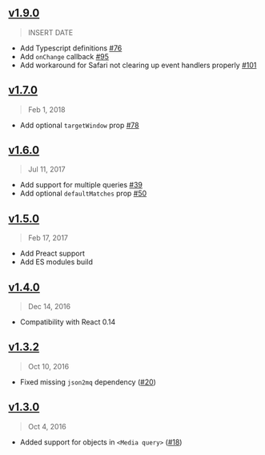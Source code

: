## [v1.9.0]
> INSERT DATE

- Add Typescript definitions [#76](https://github.com/ReactTraining/react-media/pull/76)
- Add `onChange` callback [#95](https://github.com/ReactTraining/react-media/pull/95)
- Add workaround for Safari not clearing up event handlers properly [#101](https://github.com/ReactTraining/react-media/pull/101)

[v1.9.0]: https://github.com/ReactTraining/react-media/compare/v1.7.0...v1.9.0

## [v1.7.0]
> Feb 1, 2018

- Add optional `targetWindow` prop [#78](https://github.com/ReactTraining/react-media/pull/78)

[v1.7.0]: https://github.com/ReactTraining/react-media/compare/v1.6.0...v1.7.0

## [v1.6.0]
> Jul 11, 2017

- Add support for multiple queries [#39](https://github.com/ReactTraining/react-media/pull/39)
- Add optional `defaultMatches` prop [#50](https://github.com/ReactTraining/react-media/pull/50)

[v1.6.0]: https://github.com/ReactTraining/react-media/compare/v1.5.0...v1.6.0

## [v1.5.0]
> Feb 17, 2017

- Add Preact support
- Add ES modules build

[v1.5.0]: https://github.com/ReactTraining/react-media/compare/v1.4.0...v1.5.0

## [v1.4.0]
> Dec 14, 2016

- Compatibility with React 0.14

[v1.4.0]: https://github.com/ReactTraining/react-media/compare/v1.3.2...v1.4.0

## [v1.3.2]
> Oct 10, 2016

- Fixed missing `json2mq` dependency ([#20])

[v1.3.2]: https://github.com/ReactTraining/react-media/compare/v1.3.0...v1.3.2
[#20]: https://github.com/ReactTraining/react-media/pull/20

## [v1.3.0]
> Oct 4, 2016

- Added support for objects in `<Media query>` ([#18])

[v1.3.0]: https://github.com/ReactTraining/react-media/compare/v1.2.2...v1.3.0
[#18]: https://github.com/ReactTraining/react-media/pull/18
